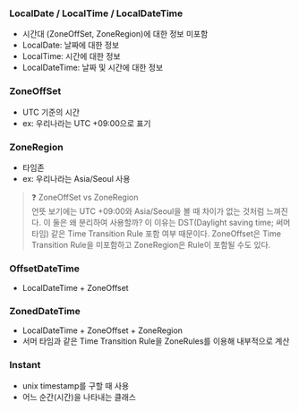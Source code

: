 ### LocalDate / LocalTime / LocalDateTime

- 시간대 (ZoneOffSet, ZoneRegion)에 대한 정보 미포함
- LocalDate: 날짜에 대한 정보
- LocalTime: 시간에 대한 정보
- LocalDateTime: 날짜 및 시간에 대한 정보

### ZoneOffSet

- UTC 기준의 시간
- ex: 우리나라는 UTC +09:00으로 표기

### ZoneRegion

- 타임존
- ex: 우리나라는 Asia/Seoul 사용

> ❓ ZoneOffSet vs ZoneRegion  
언뜻 보기에는 UTC +09:00와 Asia/Seoul을 볼 때 차이가 없는 것처럼 느껴진다. 이 둘은 왜 분리하여 사용할까? 이 이유는 DST(Daylight saving time; 써머 타임) 같은 Time Transition Rule 포함 여부 때문이다. ZoneOffset은 Time Transition Rule을 미포함하고 ZoneRegion은 Rule이 포함될 수도 있다.

### OffsetDateTime

- LocalDateTime + ZoneOffset

### ZonedDateTime

- LocalDateTime + ZoneOffset + ZoneRegion
- 서머 타임과 같은 Time Transition Rule을 ZoneRules를 이용해 내부적으로 계산

### Instant

- unix timestamp를 구할 때 사용
- 어느 순간(시간)을 나타내는 클래스
